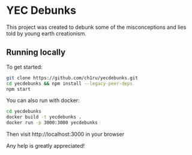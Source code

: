 # YEC Debunks

This project was created to debunk some of the misconceptions and lies told by young earth creationism. 

## Running locally

To get started:
```bash
git clone https://github.com/ch1ru/yecdebunks.git
cd yecdebunks && npm install --legacy-peer-deps
npm start
```

You can also run with docker:
```bash
cd yecdebunks
docker build -t yecdebunks .
docker run -p 3000:3000 yecdebunks
```

Then visit http://localhost:3000 in your browser

Any help is greatly appreciated!